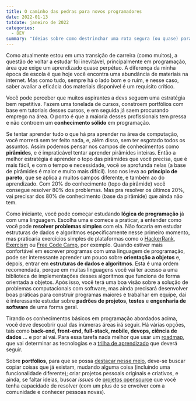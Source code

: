 ```yaml
---
title: O caminho das pedras para novos programadores
date: 2022-01-13
txtdate: janeiro de 2022
categories:   
  - DEV
summary: "Ideias sobre como destrinchar uma rota segura (ou quase) para o aprendizado em programação."
---
```


Como atualmente estou em uma transição de carreira (como muitos), a questão de voltar a estudar foi inevitável, principalmente em programação, área que exige um aprendizado quase perpétuo. A diferença da minha época de escola é que hoje você encontra uma abundância de materiais na internet.
Mas como tudo, sempre há o lado bom e o ruim, e nesse caso, saber avaliar a eficácia dos materiais disponível é um requisito crítico.

Você pode perceber que muitos aspirantes a devs seguem uma estratégia bem repetitiva. Fazem uma tonelada de cursos, constroem portfólios com base em tutoriais desses cursos, e em seguida já saem procurando emprego na área. O ponto é que a maioria desses profissionais tem pressa e não controem um **conhecimento sólido** em programação.

Se tentar aprender tudo o que há pra aprender na área de computação, você morrerá sem ter feito nada, e, além disso, sem ter esgotado todos os assuntos. Assim podemos pensar nos campos de conhecimentos como **pirâmides**, e é impraticável tentar aprender pirâmides inteiras. Então a melhor estratégia é aprender o topo das pirâmides que você precisa, que é mais fácil, e com o tempo e necessidade, você se aprofunda nelas (a base de pirâmides é maior e muito mais difícil). Isso nos leva ao **princípio de pareto**, que se aplica a muitos campos diferente, e também ao do aprendizado. Com 20% do conhecimento (topo da pirâmide) você consegue resolver 80% dos problemas. Mas pra resolver os últimos 20%, vai precisar dos 80% de conhecimento (base da pirâmide) que ainda não tem.

Como iniciante, você pode começar estudando **lógica de programação** já com uma linguagem. Escolha uma e comece a praticar, a entender como você pode **resolver problemas simples** com ela. Não focaria em estudar estruturas de dados e algoritmos especificamente nesse primeiro momento, mas praticaria exercícios simples de plataformas como o [HackerRank](https://www.hackerrank.com/), [Exercism](https://exercism.org/) ou [Free Code Camp](https://www.freecodecamp.org/), por exemplo. Quando estiver mais confortável em escrever programas com uma linguagem de programação, pode ser interessante aprender um pouco sobre **orientação a objetos** e, depois, entrar em **estruturas de dados e algoritmos**. Esta é uma ordem recomendada, porque em muitas linguagens você vai ter acesso a uma biblioteca de implementações desses algoritmos que funciona de forma orientada a objetos. Após isso, você terá uma boa visão sobre a solução de problemas computacionais com software, mas ainda precisará desenvolver boas práticas para construir programas maiores e trabalhar em equipe, daí é interessante estudar sobre **padrões de projetos**, **testes** e **engenharia de software** de uma forma geral.

Tirando os conhecimentos básicos em programação abordados acima, você deve descobrir qual das inúmeras áreas irá seguir. Há várias opções, tais como **back-end, front-end, full-stack, mobile, devops, ciência de dados** ... e por aí vai. Para essa tarefa nada melhor que usar um [roadmap](https://roadmap.sh/), que vai determinar as tecnologias e a [trilha de aprendizado](https://www.theodinproject.com/) que deverá seguir.

Sobre **portfólios**, para que se possa [destacar nesse meio](https://www.joshwcomeau.com/effective-portfolio/), deve-se buscar copiar coisas que já existam, mudando alguma coisa (incluindo uma funcionalidade diferente); criar projetos pessoais originais e criativos, e ainda, se faltar ideias, buscar *issues* de [projetos opensource](https://opensource.guide/pt/) que você tenha capacidade de resolver (com um plus de se envolver com a comunidade e conhecer pessoas novas).